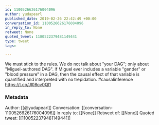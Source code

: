 ```yaml
---
id: 1100526626176004096
author: yudapearl
published_date: 2019-02-26 22:42:49 +00:00
conversation_id: 1100526626176004096
in_reply_to: None
retweet: None
quoted_tweet: 1100522379481149441
type: tweet
tags:

---
```


We must stick to the rules. We do not talk about "your DAG"; only  about "Miguel-authored DAG". If Miguel ever includes a variable "gender" or "blood pressure" in a DAG, then the causal effect of that variable is quantified and interpreted with no trepidation. #causalinference https://t.co/Jl08ov0QI1

### Metadata

Author: [[@yudapearl]]
Conversation: [[conversation-1100526626176004096]]
In reply to: [[None]]
Retweet of: [[None]]
Quoted tweet: [[1100522379481149441]]
